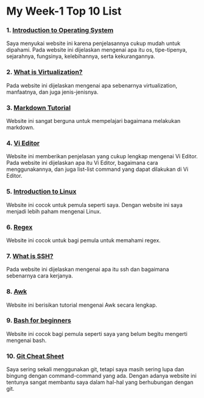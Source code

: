 # My Week-1 Top 10 List

### 1. [Introduction to Operating System](https://www.guru99.com/operating-system-tutorial.html)<br>
Saya menyukai website ini karena penjelasannya cukup mudah untuk dipahami. Pada website ini dijelaskan mengenai apa itu os, tipe-tipenya, sejarahnya, fungsinya, kelebihannya, serta kekurangannya.

### 2. [What is Virtualization?](https://www.ibm.com/cloud/learn/virtualization-a-complete-guide) <br>
Pada website ini dijelaskan mengenai apa sebenarnya virtualization, manfaatnya, dan juga jenis-jenisnya.

### 3. [Markdown Tutorial](https://guides.github.com/features/mastering-markdown/) <br>
Website ini sangat berguna untuk mempelajari bagaimana melakukan markdown.

### 4. [Vi Editor](https://www.guru99.com/the-vi-editor.html) <br>
Website ini memberikan penjelasan yang cukup lengkap mengenai Vi Editor. Pada website ini dijelaskan apa itu Vi Editor, bagaimana cara menggunakannya, dan juga list-list command yang dapat dilakukan di Vi Editor.

### 5. [Introduction to Linux](https://www.guru99.com/introduction-linux.html) <br>
Website ini cocok untuk pemula seperti saya. Dengan website ini saya menjadi lebih paham mengenai Linux.

### 6. [Regex](https://www.sitepoint.com/learn-regex/) <br>
Website ini cocok untuk bagi pemula untuk memahami regex.

### 7. [What is SSH?](https://searchsecurity.techtarget.com/definition/Secure-Shell) <br>
Pada website ini dijelaskan mengenai apa itu ssh dan bagaimana sebenarnya cara kerjanya.

### 8. [Awk](https://www.tutorialspoint.com/awk/index.htm) <br>
Website ini berisikan tutorial mengenai Awk secara lengkap.

### 9. [Bash for beginners](https://towardsdatascience.com/basics-of-bash-for-beginners-92e53a4c117a) <br>
Website ini cocok bagi pemula seperti saya yang belum begitu mengerti mengenai bash.

### 10. [Git Cheat Sheet](https://training.github.com/downloads/github-git-cheat-sheet/) <br>
Saya sering sekali menggunakan git, tetapi saya masih sering lupa dan bingung dengan command-command yang ada. Dengan adanya website ini tentunya sangat membantu saya dalam hal-hal yang berhubungan dengan git.

